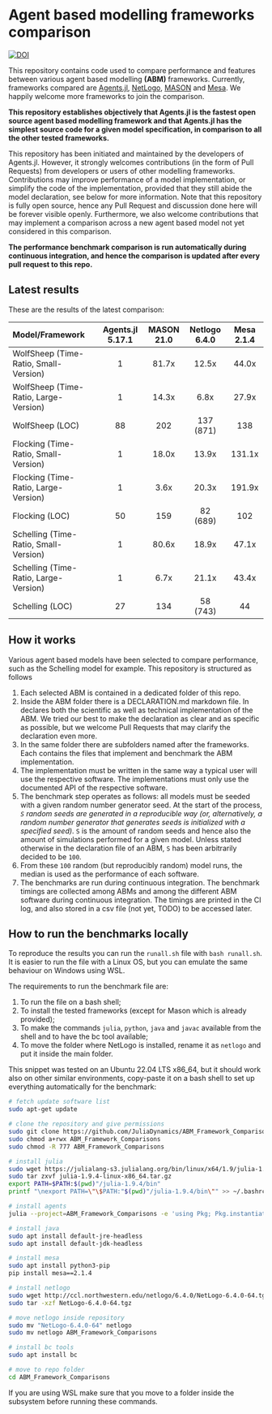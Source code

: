 # Agent based modelling frameworks comparison


[![DOI](https://zenodo.org/badge/DOI/10.5281/zenodo.8016506.svg)](https://doi.org/10.5281/zenodo.8016506)



This repository contains code used to compare performance and features between various agent based modelling **(ABM)** frameworks. Currently, frameworks compared are [Agents.jl](https://github.com/JuliaDynamics/Agents.jl), [NetLogo](https://github.com/NetLogo/NetLogo), [MASON](https://github.com/eclab/mason) and [Mesa](https://github.com/projectmesa/mesa). We happily welcome more frameworks to join the comparison.

**This repository establishes objectively that Agents.jl is the fastest open source agent based modelling framework and that Agents.jl has the simplest source code for a given model specification, in comparison to all the other tested frameworks.**

This repository has been initiated and maintained by the developers of Agents.jl. However, it strongly welcomes contributions (in the form of Pull Requests) from developers or users of other modelling frameworks. Contributions may improve performance of a model implementation, or simplify the code of the implementation, provided that they still abide the model declaration, see below for more information. Note that this repository is fully open source, hence any Pull Request and discussion done here will be forever visible openly. Furthermore, we also welcome contributions that may implement a comparison across a new agent based model not yet considered in this comparison.

**The performance benchmark comparison is run automatically during continuous integration, and hence the comparison is updated after every pull request to this repo.**


## Latest results

These are the results of the latest comparison:

 | Model/Framework  | Agents.jl 5.17.1 | MASON 21.0 | Netlogo 6.4.0 | Mesa 2.1.4 |
|:------------------|:---------------:|:------------:|:------------:|:---------------:|
 | WolfSheep (Time-Ratio, Small-Version) |        1        |    81.7x    |     12.5x      |    44.0x    |
| WolfSheep (Time-Ratio, Large-Version)  |       1         |    14.3x    |      6.8x      |    27.9x    |
| WolfSheep (LOC) |     88          |    202        |  137 (871)        | 138 |
 |  Flocking (Time-Ratio, Small-Version)  |        1        |    18.0x    |     13.9x      |   131.1x    |
|  Flocking (Time-Ratio, Large-Version)   |         1        |    3.6x     |     20.3x      |   191.9x    |
|   Flocking (LOC)       |       50     |      159     |    82 (689)   |   102       |
 | Schelling (Time-Ratio, Small-Version)   |       1         |    80.6x    |     18.9x      |    47.1x    |
| Schelling (Time-Ratio, Large-Version)  |      1         |    6.7x     |     21.1x      |    43.4x    |
|    Schelling (LOC)      |       27          |      134   |   58 (743)      |     44    |

## How it works

Various agent based models have been selected to compare performance, such as the Schelling model for example. This repository is structured as follows

1. Each selected ABM is contained in a dedicated folder of this repo.
1. Inside the ABM folder there is a DECLARATION.md markdown file. In declares both the scientific as well as technical implementation of the ABM. We tried our best to make the declaration as clear and as specific as possible, but we welcome Pull Requests that may clarify the declaration even more.
1. In the same folder there are subfolders named after the frameworks. Each contains the files that implement and benchmark the ABM implementation.
1. The implementation must be written in the same way a typical user will use the respective software. The implementations must only use the documented API of the respective software.
1. The benchmark step operates as follows: all models must be seeded with a given random number generator seed. At the start of the process, _`S` random seeds are generated in a reproducible way (or, alternatively, a random number generator that generates seeds is initialized with a specified seed)_. `S` is the amount of random seeds and hence also the amount of simulations performed for a given model. Unless stated otherwise in the declaration file of an ABM, `S` has been arbitrarily decided to be `100`.
1. From these `100` random (but reproducibly random) model runs, the median is used as the performance of each software.
1. The benchmarks are run during continuous integration. The benchmark timings are collected among ABMs and among the different ABM software during continuous integration. The timings are printed in the CI log, and also stored in a csv file (not yet, TODO) to be accessed later.

## How to run the benchmarks locally

To reproduce the results you can run the `runall.sh` file with `bash runall.sh`. It is easier to run the file with a Linux OS, but you can emulate the same behaviour on Windows using WSL.

The requirements to run the benchmark file are:

1. To run the file on a bash shell;
1. To install the tested frameworks (except for Mason which is already provided);
1. To make the commands `julia`, `python`, `java` and `javac` available from the shell and to have the bc tool available;
1. To move the folder where NetLogo is installed, rename it as `netlogo` and put it inside the main folder.

This snippet was tested on an Ubuntu 22.04 LTS x86_64, but it should work also on other similar environments, copy-paste it on a bash shell to set up everything automatically for the benchmark:

```bash
# fetch update software list
sudo apt-get update

# clone the repository and give permissions
sudo git clone https://github.com/JuliaDynamics/ABM_Framework_Comparisons.git
sudo chmod a+rwx ABM_Framework_Comparisons
sudo chmod -R 777 ABM_Framework_Comparisons

# install julia
sudo wget https://julialang-s3.julialang.org/bin/linux/x64/1.9/julia-1.9.4-linux-x86_64.tar.gz
sudo tar zxvf julia-1.9.4-linux-x86_64.tar.gz
export PATH=$PATH:$(pwd)"/julia-1.9.4/bin"
printf "\nexport PATH=\"\$PATH:"$(pwd)"/julia-1.9.4/bin\"" >> ~/.bashrc

# install agents
julia --project=ABM_Framework_Comparisons -e 'using Pkg; Pkg.instantiate()'

# install java
sudo apt install default-jre-headless
sudo apt install default-jdk-headless

# install mesa
sudo apt install python3-pip
pip install mesa==2.1.4

# install netlogo
sudo wget http://ccl.northwestern.edu/netlogo/6.4.0/NetLogo-6.4.0-64.tgz
sudo tar -xzf NetLogo-6.4.0-64.tgz

# move netlogo inside repository
sudo mv "NetLogo-6.4.0-64" netlogo
sudo mv netlogo ABM_Framework_Comparisons

# install bc tools
sudo apt install bc

# move to repo folder
cd ABM_Framework_Comparisons
```

If you are using WSL make sure that you move to a folder inside the subsystem before running these commands.
